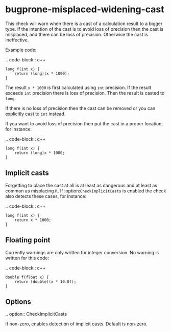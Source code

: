 bugprone-misplaced-widening-cast
================================

This check will warn when there is a cast of a calculation result to a
bigger type. If the intention of the cast is to avoid loss of precision
then the cast is misplaced, and there can be loss of precision.
Otherwise the cast is ineffective.

Example code:

.. code-block:: c++

    long f(int x) {
        return (long)(x * 1000);
    }

The result `x * 1000` is first calculated using `int` precision. If the
result exceeds `int` precision there is loss of precision. Then the
result is casted to `long`.

If there is no loss of precision then the cast can be removed or you can
explicitly cast to `int` instead.

If you want to avoid loss of precision then put the cast in a proper
location, for instance:

.. code-block:: c++

    long f(int x) {
        return (long)x * 1000;
    }

Implicit casts
--------------

Forgetting to place the cast at all is at least as dangerous and at
least as common as misplacing it. If :option:`CheckImplicitCasts` is
enabled the check also detects these cases, for instance:

.. code-block:: c++

    long f(int x) {
        return x * 1000;
    }

Floating point
--------------

Currently warnings are only written for integer conversion. No warning
is written for this code:

.. code-block:: c++

    double f(float x) {
        return (double)(x * 10.0f);
    }

Options
-------

.. option:: CheckImplicitCasts

If non-zero, enables detection of implicit casts. Default is non-zero.
